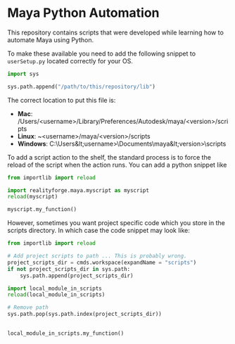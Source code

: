 # Maya Python Automation

This repository contains scripts that were developed while learning how to automate Maya using Python.

To make these available you need to add the following snippet to `userSetup.py` located correctly for your OS.

```python
import sys

sys.path.append("/path/to/this/repository/lib")
```

The correct location to put this file is:

* **Mac**: /Users/&lt;username&gt;/Library/Preferences/Autodesk/maya/&lt;version&gt;/scripts
* **Linux**: ~&lt;username&gt;/maya/&lt;version&gt;/scripts
* **Windows**: C:\Users\&lt;username&gt;\Documents\maya\&lt;version&gt;\scripts

To add a script action to the shelf, the standard process is to force the reload of the script when the action runs. You can add a python snippet like  

```python
from importlib import reload

import realityforge.maya.myscript as myscript
reload(myscript)

myscript.my_function()
```

However, sometimes you want project specific code which you store in the scripts directory. In which case the code snippet may look like:


```python
from importlib import reload

# Add project scripts to path ... This is probably wrong.
project_scripts_dir = cmds.workspace(expandName = "scripts")
if not project_scripts_dir in sys.path:
    sys.path.append(project_scripts_dir)

import local_module_in_scripts
reload(local_module_in_scripts)

# Remove path
sys.path.pop(sys.path.index(project_scripts_dir))

  
local_module_in_scripts.my_function()
```
